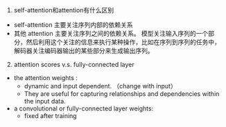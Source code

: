 1. self-attention和attention有什么区别
  * self-attention 主要关注序列内部的依赖关系
  * 其他 attention 主要关注序列之间的依赖关系。 模型关注输入序列的一个部分，然后利用这个关注的信息来执行某种操作，比如在序列到序列的任务中，解码器关注编码器输出的某些部分来生成输出序列。
2. attention scores v.s. fully-connected layer
* the attention weights :
  * dynamic and input dependent. （change with input）
  * They are useful for capturing relationships and dependencies within the input data.
* a convolutional or fully-connected layer weights:
  * fixed after training
